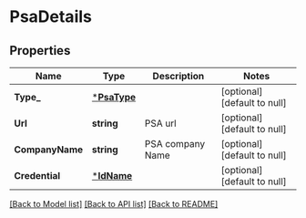 # PsaDetails

## Properties
Name | Type | Description | Notes
------------ | ------------- | ------------- | -------------
**Type_** | [***PsaType**](PSAType.md) |  | [optional] [default to null]
**Url** | **string** | PSA url | [optional] [default to null]
**CompanyName** | **string** | PSA company Name | [optional] [default to null]
**Credential** | [***IdName**](IdName.md) |  | [optional] [default to null]

[[Back to Model list]](../README.md#documentation-for-models) [[Back to API list]](../README.md#documentation-for-api-endpoints) [[Back to README]](../README.md)

